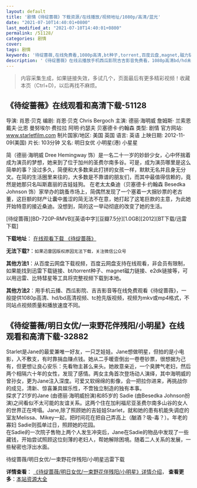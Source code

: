 ```yaml
---
layout: default
title: '剧情《待绽蔷薇》下载资源/在线播放/视频地址/1080p/高清/蓝光'
date: "2021-07-10T14:40:01+0800"
last_modified_at: "2021-07-10T14:40:01+0800"
permalink: /51128/
categories: 剧情
cover:
tags: 剧情
keywords: '待绽蔷薇,在线免费看,1080p高清,bt种子,torrent,百度云盘,magnet,磁力链,迅雷下载资源'
description: '《待绽蔷薇》在线云播放手机西瓜影院吉吉影音免费看，1080p高清bd/hd未删减完整版和tc抢先枪版，mkv/mp4格式，附带bt/torrent种子、magnet/磁力链、百度云盘、网盘资源迅雷下载链接'
---
```


>内容采集生成，如果链接失效，多试几个，页面最后有更多精彩视频！收藏本页（Ctrl+D)，以后再找不麻烦。


## 《待绽蔷薇》在线观看和高清下载-51128

导演: 肖恩·贝克 编剧: 肖恩·贝克 Chris Bergoch 主演: 德丽·海明威 詹姆斯· 兰索恩 戴夫·比恩 曼努埃尔·费拉拉 阿明·约瑟夫 贝塞德卡·约翰森 类型: 剧情 官方网站: www.starletfilm.com 制片国家/地区: 美国 英国 语言: 英语 上映日期: 2012-11-09(美国) 片长: 103分钟 又名: 明日女优 小明星(港) 小星星

简（德丽·海明威 Dree Hemingway 饰）是一名二十一岁的妙龄少女，心中怀揣着成为演员的梦想，她来到了位于加州的圣费尔南多谷。可是，成为演员哪里是这么简单的事？没过多久，简便和大多数来此打拼的女孩一样，默默无名并且身无分文。在简的生活圈里来往的，大多数是不靠谱的朋友们，而其中最值得信赖的，竟然是她那只名叫斯嘉丽的吉娃娃狗。 在老太太桑迪（贝塞德卡·约翰森 Besedka Johnson 饰）家举办的跳蚤市场上，简偶然发现了一个塞着一大捆钞票的老古董，这巨额的财产让囊中羞涩的简无法不在意，她打起了这笔巨款的主意，为此她开始特意的接近桑迪。没想到，简的这一举动彻底的改变了她的生活。


[待绽蔷薇][BD-720P-RMVB][英语中字][豆瓣7.5分][1.0GB][2012][BT下载/迅雷下载]

**下载地址**： [在线观看下载 《待绽蔷薇》](https://www.btdx8.com/torrent/starlet_2012.html) 


**无法下载?**：`如果迅雷因版权原因无法下载，关注微信公众号 `

**其他方法1**：从百度云网盘下载视频，百度云网盘支持在线观看，非会员有限制，如果能找到迅雷下载链接、bt/torrent种子、magnet磁力链接、e2dk链接等，可以用迅雷、比特彗星等工具将完整视频下载到本地。

**其他方法2**：用手机云播、西瓜影院、吉吉影音等在线免费观看《待绽蔷薇》，一般提供1080p高清、hd/bd高清视频、tc抢先版视频，视频为mkv或mp4格式，不同站点视频质量和播放速度不同。


## 《待绽蔷薇/明日女优/一束野花伴残阳/小明星》在线观看和高清下载-32882

Starlet是Jane的最爱兼唯一好友，一只芝娃娃。Jane想做明星，但拍的是小电影，入不敷支，有时靠捐血赚点钱。她从二手暖壸倒出一卷卷钞票，很想据为己有，但更想让良心安乐：先看物主甚么来头。她故意亲近，一个臭脾气老妇，然后两个相隔六十年的女性，发现了感情。两女主角首次登场动人演绎，其中海明威的曾孙女，更为Jane注入深度。可爱又软绵绵的影像，会一把拉你进来，再挑战你的成见，清新、惊喜兼具娱乐性，不啻独立制造的独有本事。<br /> 探求了21岁的Jane (由德丽&middot;海明威扮演)和85岁的 Sadie (由Besedka Johnson扮演)之间看似不太可能的友谊关系。这两个住在加利福尼亚圣费尔南多山谷的女人的世界正在垮塌。Jane,除了照顾她的吉娃娃Starlet，就和她的患有机能失调症的室友Melissa、Mikey一起，把时间花在把自己弄高上（酗酒？吸-毒？）。年老的寡妇 Sadie则孤单过日，照顾她的花园。<br /> 在Sadie的一次院子售物上两个人发生冲突后，Jane在Sadie的物品中发现了一些藏钱，开始尝试照顾这位刻薄的老妇人，帮她解除困境。随着二人关系的发展，一些秘密也浮出水面。</p>


待绽蔷薇/明日女优/一束野花伴残阳/小明星迅雷下载

**详情查看**： [《待绽蔷薇/明日女优/一束野花伴残阳/小明星》详情介绍](/movie/32882/)， **查看更多**：[本站资源大全](/movie/t/all/)


